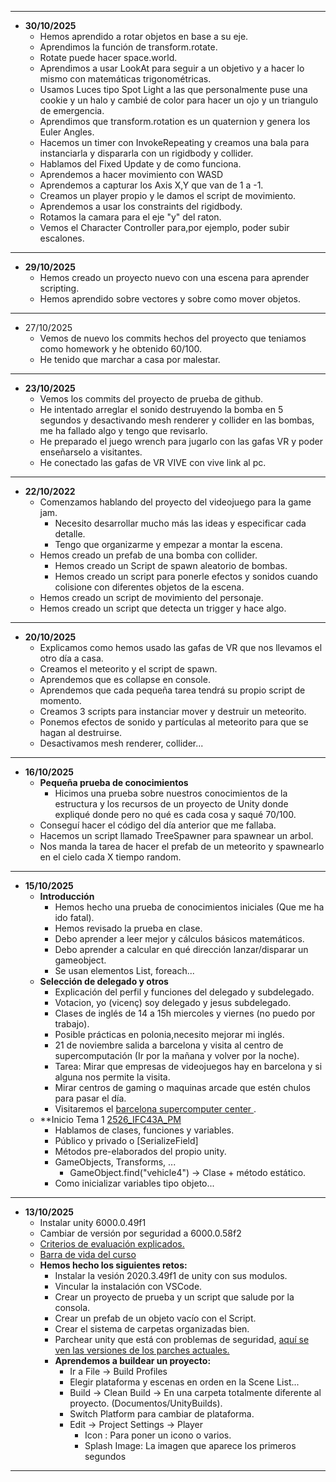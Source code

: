 
---
- **30/10/2025**
	- Hemos aprendido a rotar objetos en base a su eje.
	- Aprendimos la función de transform.rotate.
	- Rotate puede hacer space.world.
	- Aprendimos a usar LookAt para seguir a un objetivo y a hacer lo mismo con matemáticas trigonométricas.
	- Usamos Luces tipo Spot Light a las que personalmente puse una cookie y un halo y cambié de color para hacer un ojo y un triangulo de emergencia.
	- Aprendimos que transform.rotation es un quaternion y genera los Euler Angles.
	- Hacemos un timer con InvokeRepeating y creamos una bala para instanciarla y dispararla con un rigidbody y collider.
	- Hablamos del Fixed Update y de como funciona.
	- Aprendemos a hacer movimiento con WASD
	- Aprendemos a capturar los Axis X,Y que van de 1 a -1.
	- Creamos un player propio y le damos el script de movimiento.
	- Aprendemos a usar los constraints del rigidbody.
	- Rotamos la camara para el eje "y" del raton.
	- Vemos el Character Controller para,por ejemplo, poder subir escalones.
---
- **29/10/2025**
	- Hemos creado un proyecto nuevo con una escena para aprender scripting.
	- Hemos aprendido sobre vectores y sobre como mover objetos.
--- 
- 27/10/2025
	- Vemos de nuevo los commits hechos del proyecto que teniamos como homework y he obtenido 60/100.
	- He tenido que marchar a casa por malestar.
---
- **23/10/2025**
	- Vemos los commits del proyecto de prueba de github.
	- He intentado arreglar el sonido destruyendo la bomba en 5 segundos y desactivando mesh renderer y collider en las bombas, me ha fallado algo y tengo que revisarlo.
	- He preparado el juego wrench para jugarlo con las gafas VR y poder enseñarselo a visitantes.
	- He conectado las gafas de VR VIVE con vive link al pc.
--- 
- **22/10/2022**
	- Comenzamos hablando del proyecto del videojuego para la game jam.
		- Necesito desarrollar mucho más las ideas y especificar cada detalle.
		- Tengo que organizarme y empezar a montar la escena.
	- Hemos creado un prefab de una bomba con collider.
		- Hemos creado un Script de spawn aleatorio de bombas.
		- Hemos creado un script para ponerle efectos y sonidos cuando colisione con diferentes objetos de la escena.
	- Hemos creado un script de movimiento del personaje.
	- Hemos creado un script que detecta un trigger y hace algo.

----
- **20/10/2025**
	- Explicamos como hemos usado las gafas de VR que nos llevamos el otro día a casa.
	- Creamos el meteorito y el script de spawn.
	- Aprendemos que es collapse en console.
	- Aprendemos que cada pequeña tarea tendrá su propio script de momento.
	- Creamos 3 scripts para instanciar mover y destruir un meteorito.
	- Ponemos efectos de sonido y partículas al meteorito para que se hagan al destruirse.
	- Desactivamos mesh renderer, collider...
----
- **16/10/2025**
	- **Pequeña prueba de conocimientos**
		- Hicimos una prueba sobre nuestros conocimientos de la estructura y los recursos de un proyecto de Unity donde expliqué donde pero no qué es cada cosa y saqué 70/100.
	- Conseguí hacer el código del día anterior que me fallaba.
	- Hacemos un script llamado TreeSpawner para spawnear un arbol.
	- Nos manda la tarea de hacer el prefab de un meteorito y spawnearlo en el cielo cada X tiempo random.
-----
-  **15/10/2025**
	- **Introducción**
		- Hemos hecho una prueba de conocimientos iniciales (Que me ha ido fatal).
		- Hemos revisado la prueba en clase.
		- Debo aprender a leer mejor y cálculos básicos matemáticos.
		- Debo aprender a calcular en qué dirección lanzar/disparar un gameobject.
		- Se usan elementos List, foreach...
	- **Selección de delegado y otros**
		- Explicación del perfil y funciones del delegado y subdelegado.
		- Votacion, yo (vicenç) soy delegado y jesus subdelegado.
		- Clases de inglés de 14 a 15h miercoles y viernes (no puedo por trabajo).
		- Posible prácticas en polonia,necesito mejorar mi inglés.
		- 21 de noviembre salida a barcelona y visita al centro de supercomputación (Ir por la mañana y volver por la noche).
		- Tarea: Mirar que empresas de videojuegos hay en barcelona y si alguna nos permite la visita.
		- Mirar centros de gaming o maquinas arcade que estén chulos para pasar el día.
		- Visitaremos el [barcelona supercomputer center ](https://www.bsc.es/es).
	- **Inicio Tema 1 [2526_IFC43A_PM](https://classroom.google.com/c/ODAyNTY4NDI3NzE2)
		- Hablamos de clases, funciones y variables.
		- Público y privado o [SerializeField]
		- Métodos pre-elaborados del propio unity.
		- GameObjects, Transforms, ...
			- GameObject.find("vehicle4") -> Clase + método estático.
		- Como inicializar variables tipo objeto...
----
- **13/10/2025**
	- Instalar unity 6000.0.49f1
	- Cambiar de versión por seguridad a 6000.0.58f2
	- [Criterios de evaluación explicados.](https://docs.google.com/document/d/1zJRwC40nJ-_DY_lgKXyoNnYhSpYV_9xzihXsCJpBR4Y/edit?tab=t.0)
	- [ Barra de vida del curso](https://phpstack-1076337-5896428.cloudwaysapps.com/app/2)
	- **Hemos hecho los siguientes retos:**
		- Instalar la vesión 2020.3.49f1 de unity con sus modulos.
		- Vincular la instalación con VSCode.
		- Crear un proyecto de prueba y un script que salude por la consola.
		- Crear un prefab de un objeto vacío con el Script.
		- Crear el sistema de carpetas organizadas bien.
		- Parchear unity que está con problemas de seguridad, [aquí se ven las versiones de los parches actuales.](https://unity.com/security/sept-2025-01)
		- **Aprendemos a buildear un proyecto:**
			- Ir a File -> Build Profiles
			- Elegir plataforma y escenas en orden en la Scene List...
			- Build -> Clean Build -> En una carpeta totalmente diferente al proyecto. (Documentos/UnityBuilds).
			- Switch Platform para cambiar de plataforma.
			- Edit -> Project Settings -> Player 
				- Icon : Para poner un icono o varios.
				- Splash Image: La imagen que aparece los primeros segundos
---





